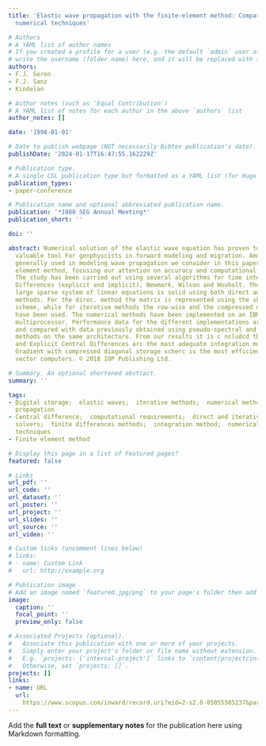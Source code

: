 ```yaml
---
title: 'Elastic wave propagation with the finite-element method: Comparison of different
  numerical techniques'

# Authors
# A YAML list of author names
# If you created a profile for a user (e.g. the default `admin` user at `content/authors/admin/`), 
# write the username (folder name) here, and it will be replaced with their full name and linked to their profile.
authors:
- F.J. Seron
- F.J. Sanz
- Kindelan

# Author notes (such as 'Equal Contribution')
# A YAML list of notes for each author in the above `authors` list
author_notes: []

date: '1998-01-01'

# Date to publish webpage (NOT necessarily Bibtex publication's date).
publishDate: '2024-01-17T16:47:55.162229Z'

# Publication type.
# A single CSL publication type but formatted as a YAML list (for Hugo requirements).
publication_types:
- paper-conference

# Publication name and optional abbreviated publication name.
publication: '*1988 SEG Annual Meeting*'
publication_short: ''

doi: ''

abstract: Numerical solution of the elastic wave equation has proven to be a very
  valuable tool For genphyscists in forward modeling and migration. Among the techniques
  generally used in modeling wave propagation we conaider in this paper the finite
  element method, focusing our attention on accuracy and computational requirements.
  The study has been carried out using several algorithms for time integration; Central
  Differences (explicit and implicit), Newmark, Wilson and Houholt. The lesulting
  large sparse system of linear equations is solid using both direct and iterative
  methods. For the direc. method the matrix is represented using the skyline storage
  scheme, while for iterative methods the row-wise and the compressed diagonal schemes
  have been used. The numerical methods have been implemented on an IBM 3090 vector
  multiprocessor. Performance data for the different implementations are presented
  and compared with data previously obtained using pseudo-spectral and finite differences
  methods on the same architecture. From our results it is c ncludcd that Newmark
  and Explicit Central Differences arc the mast adequate integration methods and Conjugate
  Gradient with compressed diagonal storage scherc is the most efficient solver for
  vector computers. © 2018 IOP Publishing Ltd.

# Summary. An optional shortened abstract.
summary: ''

tags:
- Digital storage;  elastic waves;  iterative methods;  numerical methods;  supercomputers;  wave
  propagation
- Central difference;  computational requirements;  direct and iterative method;  efficient
  solvers;  finite differences methods;  integration method;  numerical solution;  numerical
  techniques
- Finite element method

# Display this page in a list of Featured pages?
featured: false

# Links
url_pdf: ''
url_code: ''
url_dataset: ''
url_poster: ''
url_project: ''
url_slides: ''
url_source: ''
url_video: ''

# Custom links (uncomment lines below)
# links:
# - name: Custom Link
#   url: http://example.org

# Publication image
# Add an image named `featured.jpg/png` to your page's folder then add a caption below.
image:
  caption: ''
  focal_point: ''
  preview_only: false

# Associated Projects (optional).
#   Associate this publication with one or more of your projects.
#   Simply enter your project's folder or file name without extension.
#   E.g. `projects: ['internal-project']` links to `content/project/internal-project/index.md`.
#   Otherwise, set `projects: []`.
projects: []
links:
- name: URL
  url: 
    https://www.scopus.com/inward/record.uri?eid=2-s2.0-85055505237&partnerID=40&md5=42384afde672b646f127093d8ba4a738
---
```


Add the **full text** or **supplementary notes** for the publication here using Markdown formatting.
